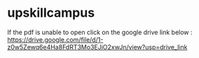 # upskillcampus
If the pdf is unable to open 
click on the google drive link below :
https://drive.google.com/file/d/1-z0w5Zewq6e4Ha8FdRT3Mo3EJiO2xwJn/view?usp=drive_link

